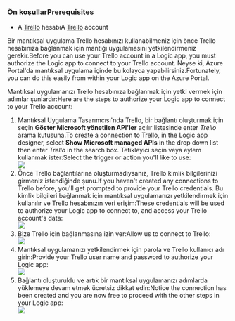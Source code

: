 ### <a name="prerequisites"></a><span data-ttu-id="0aa1f-101">Ön koşullar</span><span class="sxs-lookup"><span data-stu-id="0aa1f-101">Prerequisites</span></span>
* <span data-ttu-id="0aa1f-102">A [Trello](http://trello.com) hesabı</span><span class="sxs-lookup"><span data-stu-id="0aa1f-102">A [Trello](http://trello.com) account</span></span> 

<span data-ttu-id="0aa1f-103">Bir mantıksal uygulama Trello hesabınızı kullanabilmeniz için önce Trello hesabınıza bağlanmak için mantığı uygulamasını yetkilendirmeniz gerekir.</span><span class="sxs-lookup"><span data-stu-id="0aa1f-103">Before you can use your Trello account in a Logic app, you must authorize the Logic app to connect to your Trello account.</span></span> <span data-ttu-id="0aa1f-104">Neyse ki, Azure Portal'da mantıksal uygulama içinde bu kolayca yapabilirsiniz.</span><span class="sxs-lookup"><span data-stu-id="0aa1f-104">Fortunately, you can do this easily from within your Logic app on the Azure Portal.</span></span> 

<span data-ttu-id="0aa1f-105">Mantıksal uygulamanızı Trello hesabınıza bağlanmak için yetki vermek için adımlar şunlardır:</span><span class="sxs-lookup"><span data-stu-id="0aa1f-105">Here are the steps to authorize your Logic app to connect to your Trello account:</span></span>

1. <span data-ttu-id="0aa1f-106">Mantıksal Uygulama Tasarımcısı'nda Trello, bir bağlantı oluşturmak için seçin **Göster Microsoft yönetilen API'ler** açılır listesinde enter *Trello* arama kutusuna.</span><span class="sxs-lookup"><span data-stu-id="0aa1f-106">To create a connection to Trello, in the Logic app designer, select **Show Microsoft managed APIs** in the drop down list then enter *Trello* in the search box.</span></span> <span data-ttu-id="0aa1f-107">Tetikleyici seçin veya eylem kullanmak ister:</span><span class="sxs-lookup"><span data-stu-id="0aa1f-107">Select the trigger or action you'll like to use:</span></span>  
   ![](./media/connectors-create-api-trello/trello-1.png)
2. <span data-ttu-id="0aa1f-108">Önce Trello bağlantılarına oluşturmadıysanız, Trello kimlik bilgilerinizi girmeniz istendiğinde şunu.</span><span class="sxs-lookup"><span data-stu-id="0aa1f-108">If you haven't created any connections to Trello before, you'll get prompted to provide your Trello credentials.</span></span> <span data-ttu-id="0aa1f-109">Bu kimlik bilgileri bağlanmak için mantıksal uygulamanızı yetkilendirmek için kullanılır ve Trello hesabınızın veri erişim:</span><span class="sxs-lookup"><span data-stu-id="0aa1f-109">These credentials will be used to authorize your Logic app to connect to, and access your Trello account's data:</span></span>  
   ![](./media/connectors-create-api-trello/trello-2.png) 
3. <span data-ttu-id="0aa1f-110">Bize Trello için bağlanmasına izin ver:</span><span class="sxs-lookup"><span data-stu-id="0aa1f-110">Allow us to connect to Trello:</span></span>  
   ![](./media/connectors-create-api-trello/trello-3.png)   
4. <span data-ttu-id="0aa1f-111">Mantıksal uygulamanızı yetkilendirmek için parola ve Trello kullanıcı adı girin:</span><span class="sxs-lookup"><span data-stu-id="0aa1f-111">Provide your Trello user name and password to authorize your Logic app:</span></span>  
   ![](./media/connectors-create-api-trello/trello-4.png)  
5. <span data-ttu-id="0aa1f-112">Bağlantı oluşturuldu ve artık bir mantıksal uygulamanızı adımlarda yüklemeye devam etmek ücretsiz dikkat edin:</span><span class="sxs-lookup"><span data-stu-id="0aa1f-112">Notice the connection has been created and you are now free to proceed with the other steps in your Logic app:</span></span>  
   ![](./media/connectors-create-api-trello/trello-5.png)

